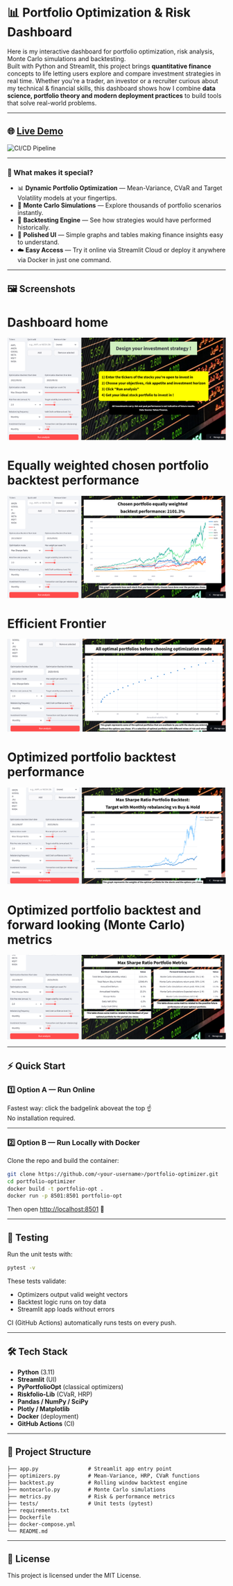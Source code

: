 # 📊 Portfolio Optimization & Risk Dashboard

Here is my interactive dashboard for portfolio optimization, risk analysis, Monte Carlo simulations and backtesting.  
Built with Python and Streamlit, this project brings **quantitative finance** concepts to life letting users explore and compare investment strategies in real time.
Whether you're a trader, an investor or a recruiter curious about my technical & financial skills, this dashboard shows how I combine **data science, portfolio theory and modern deployment practices** to build tools that solve real-world problems.

---

## 🌐 [Live Demo](https://portfolio-optimizer-fchaillie.fly.dev)

![CI/CD Pipeline](https://github.com/fchaillie/Portfolio_Management_Optimization/actions/workflows/ci-cd.yaml/badge.svg)

---

### 🌟 What makes it special?
- 📊 **Dynamic Portfolio Optimization** — Mean-Variance, CVaR and Target Volatility models at your fingertips.  
- 🎲 **Monte Carlo Simulations** — Explore thousands of portfolio scenarios instantly.  
- 🔄 **Backtesting Engine** — See how strategies would have performed historically.  
- 🎨 **Polished UI** — Simple graphs and tables making finance insights easy to understand.  
- ☁️ **Easy Access** — Try it online via Streamlit Cloud or deploy it anywhere via Docker in just one command.  

---

## 🖼️ Screenshots
 
# Dashboard home

![alt text](assets/image-1.png)

# Equally weighted chosen portfolio backtest performance

![alt text](assets/image-2.png)

# Efficient Frontier

![alt text](assets/image-4.png)

# Optimized portfolio backtest performance 

![alt text](assets/image-5.png)

# Optimized portfolio backtest and forward looking (Monte Carlo) metrics 

![alt text](assets/image-6.png)


---

## ⚡ Quick Start

### 1️⃣ Option A — Run Online
Fastest way: click the badgelink aboveat the top ☝️  
No installation required.

---

### 2️⃣ Option B — Run Locally with Docker

Clone the repo and build the container:

```bash
git clone https://github.com/<your-username>/portfolio-optimizer.git
cd portfolio-optimizer
docker build -t portfolio-opt .
docker run -p 8501:8501 portfolio-opt
```

Then open [http://localhost:8501](http://localhost:8501) 🎉

---

## 🧪 Testing

Run the unit tests with:

```bash
pytest -v
```

These tests validate:  
- Optimizers output valid weight vectors  
- Backtest logic runs on toy data  
- Streamlit app loads without errors  

CI (GitHub Actions) automatically runs tests on every push.

---

## 🛠️ Tech Stack

- **Python** (3.11)  
- **Streamlit** (UI)  
- **PyPortfolioOpt** (classical optimizers)  
- **Riskfolio-Lib** (CVaR, HRP)  
- **Pandas / NumPy / SciPy**  
- **Plotly / Matplotlib**  
- **Docker** (deployment)  
- **GitHub Actions** (CI)  

---

## 📂 Project Structure

```
├── app.py                # Streamlit app entry point
├── optimizers.py         # Mean-Variance, HRP, CVaR functions
├── backtest.py           # Rolling window backtest engine
├── montecarlo.py         # Monte Carlo simulations
├── metrics.py            # Risk & performance metrics
├── tests/                # Unit tests (pytest)
├── requirements.txt
├── Dockerfile
├── docker-compose.yml
└── README.md
```

---

## 📜 License

This project is licensed under the MIT License.
